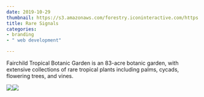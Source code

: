 ```yaml
---
date: 2019-10-29
thumbnail: https://s3.amazonaws.com/forestry.iconinteractive.com/https://s3.amazonaws.com/forestry.iconinteractive.com/RareSignals.009.jpeg
title: Rare Signals
categories:
- branding
- " web development"

---
```

Fairchild Tropical Botanic Garden is an 83-acre botanic garden, with extensive collections of rare tropical plants including palms, cycads, flowering trees, and vines.

![](https://s3.amazonaws.com/forestry.iconinteractive.com/https://s3.amazonaws.com/forestry.iconinteractive.com/RareSignals.005.jpeg)![](https://s3.amazonaws.com/forestry.iconinteractive.com/https://s3.amazonaws.com/forestry.iconinteractive.com/RareSignals.007.jpeg)
